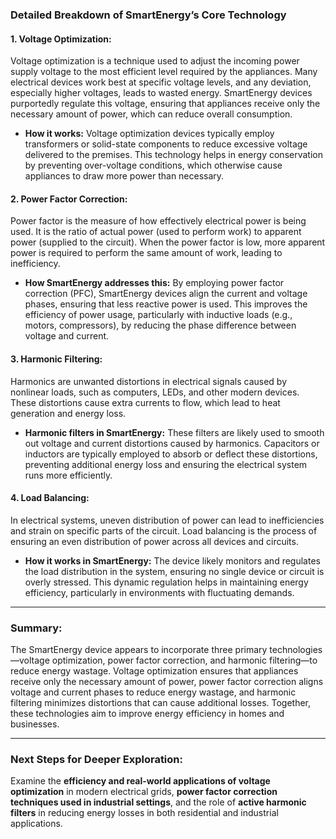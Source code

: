 ### Detailed Breakdown of SmartEnergy’s Core Technology

#### 1. **Voltage Optimization:**
Voltage optimization is a technique used to adjust the incoming power supply voltage to the most efficient level required by the appliances. Many electrical devices work best at specific voltage levels, and any deviation, especially higher voltages, leads to wasted energy. SmartEnergy devices purportedly regulate this voltage, ensuring that appliances receive only the necessary amount of power, which can reduce overall consumption.

- **How it works:** Voltage optimization devices typically employ transformers or solid-state components to reduce excessive voltage delivered to the premises. This technology helps in energy conservation by preventing over-voltage conditions, which otherwise cause appliances to draw more power than necessary.

#### 2. **Power Factor Correction:**
Power factor is the measure of how effectively electrical power is being used. It is the ratio of actual power (used to perform work) to apparent power (supplied to the circuit). When the power factor is low, more apparent power is required to perform the same amount of work, leading to inefficiency. 

- **How SmartEnergy addresses this:** By employing power factor correction (PFC), SmartEnergy devices align the current and voltage phases, ensuring that less reactive power is used. This improves the efficiency of power usage, particularly with inductive loads (e.g., motors, compressors), by reducing the phase difference between voltage and current.

#### 3. **Harmonic Filtering:**
Harmonics are unwanted distortions in electrical signals caused by nonlinear loads, such as computers, LEDs, and other modern devices. These distortions cause extra currents to flow, which lead to heat generation and energy loss.

- **Harmonic filters in SmartEnergy:** These filters are likely used to smooth out voltage and current distortions caused by harmonics. Capacitors or inductors are typically employed to absorb or deflect these distortions, preventing additional energy loss and ensuring the electrical system runs more efficiently.

#### 4. **Load Balancing:**
In electrical systems, uneven distribution of power can lead to inefficiencies and strain on specific parts of the circuit. Load balancing is the process of ensuring an even distribution of power across all devices and circuits.

- **How it works in SmartEnergy:** The device likely monitors and regulates the load distribution in the system, ensuring no single device or circuit is overly stressed. This dynamic regulation helps in maintaining energy efficiency, particularly in environments with fluctuating demands.

---

### Summary:
The SmartEnergy device appears to incorporate three primary technologies—voltage optimization, power factor correction, and harmonic filtering—to reduce energy wastage. Voltage optimization ensures that appliances receive only the necessary amount of power, power factor correction aligns voltage and current phases to reduce energy wastage, and harmonic filtering minimizes distortions that can cause additional losses. Together, these technologies aim to improve energy efficiency in homes and businesses.

---

### Next Steps for Deeper Exploration:
Examine the **efficiency and real-world applications of voltage optimization** in modern electrical grids, **power factor correction techniques used in industrial settings**, and the role of **active harmonic filters** in reducing energy losses in both residential and industrial applications.
